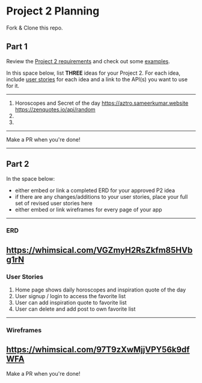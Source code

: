 # Project 2 Planning

Fork & Clone this repo.

## Part 1

Review the [Project 2 requirements](https://tmdarneille.gitbook.io/sei-ga-sea/11-projects/project-2#project-feedback-evaluation) and check out some [examples](https://www.google.com/url?q=https://tmdarneille.gitbook.io/sei-ga-sea/11-projects/past-projects/project2&sa=D&source=calendar&ust=1597596784944000&usg=AOvVaw1ihTzKFunxKsL2f6sIYdlC).

In this space below, list **THREE** ideas for your Project 2. For each idea, include [user stories](https://revelry.co/user-stories-that-dont-suck/) for each idea and a link to the API(s) you want to use for it.

--------------------------------------------------------
1. Horoscopes and Secret of the day
https://aztro.sameerkumar.website
https://zenquotes.io/api/random
2. 
3.
---------------------------------------------------------

Make a PR when you're done!

---

## Part 2

In the space below:
* either embed or link a completed ERD for your approved P2 idea
* if there are any changes/additions to your user stories, place your full set of revised user stories here
* either embed or link wireframes for every page of your app

----------------------------------------------------------
### ERD
https://whimsical.com/VGZmyH2RsZkfm85HVbg1rN
----------------------------------------------------------
### User Stories
1. Home page shows daily horoscopes and inspiration quote of the day
2. User signup / login to access the favorite list
3. User can add inspiration quote to favorite list
4. User can delete and add post to own favorite list

----------------------------------------------------------
### Wireframes
https://whimsical.com/97T9zXwMjjVPY56k9dfWFA
----------------------------------------------------------

Make a PR when you're done!
